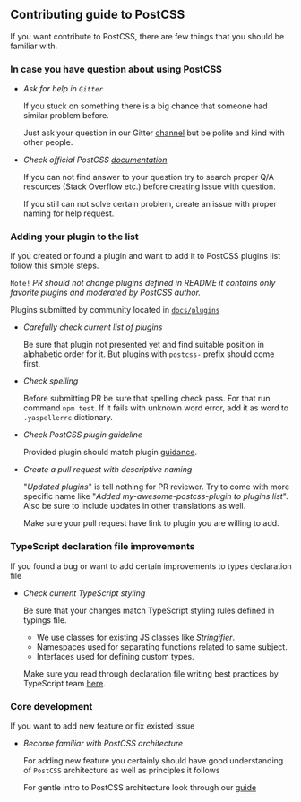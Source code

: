 ## Contributing guide to PostCSS

If you want contribute to PostCSS, there are few things that you should be familiar with.

### In case you have question about using PostCSS

- *Ask for help in `Gitter`*

    If you stuck on something there is a big chance that someone had similar problem before.

    Just ask your question in our Gitter [channel](https://gitter.im/postcss/postcss) but be polite and kind with other people.

- *Check official PostCSS [documentation](https://github.com/postcss/postcss/tree/master/docs)*

    If you can not find answer to your question try to search proper Q/A resources (Stack Overflow etc.) before creating issue with question.

   If you still can not solve certain problem, create an issue with proper naming for help request.


### Adding your plugin to the list

If you created or found a plugin and want to add it to PostCSS plugins list follow this simple steps.

`Note!` *PR should not change plugins defined in README it contains only favorite plugins and moderated by PostCSS author.*

Plugins submitted by community located in [`docs/plugins`](https://github.com/postcss/postcss/blob/master/docs/plugins.md)

- *Carefully check current list of plugins*

    Be sure that plugin not presented yet and find suitable position in alphabetic order for it.
    But plugins with `postcss-` prefix should come first.

- *Check spelling*

    Before submitting PR be sure that spelling check pass. For that run command `npm test`.
    If it fails with unknown word error, add it as word to `.yaspellerrc` dictionary.


- *Check PostCSS plugin guideline*

    Provided plugin should match plugin [guidance](https://github.com/postcss/postcss/blob/master/docs/guidelines/plugin.md).

- *Create a pull request with descriptive naming*

   "*Updated plugins*" is tell nothing for PR reviewer. Try to come with more specific name like
    "*Added my-awesome-postcss-plugin to plugins list*". Also be sure to include updates in other translations as well.

    Make sure your pull request have link to plugin you are willing to add.


### TypeScript declaration file improvements

If you found a bug or want to add certain improvements to types declaration file

- *Check current TypeScript styling*

   Be sure that your changes match TypeScript styling rules defined in typings file.
    - We use classes for existing JS classes like *Stringifier*.
    - Namespaces used for separating functions related to same subject.
    - Interfaces used for defining custom types.

   Make sure you read through declaration file writing best practices by TypeScript team [here](https://www.typescriptlang.org/docs/handbook/declaration-files/do-s-and-don-ts.html).

### Core development

If you want to add new feature or fix existed issue

- *Become familiar with PostCSS architecture*

    For adding new feature you certainly should have good understanding of `PostCSS` architecture as well as principles it follows

    For gentle intro to PostCSS architecture look through our [guide](https://github.com/postcss/postcss/blob/master/docs/architecture.md)


